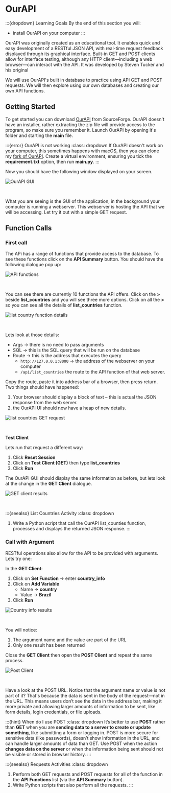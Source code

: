 # OurAPI

:::{dropdown} Learning Goals
By the end of this section you will:
 - install OurAPI on your computer
:::

OurAPI was originally created as an educational tool. It enables quick and easy development of a RESTful JSON API, with real-time request feedback displayed through its graphical interface. Built-in GET and POST clients allow for interface testing, although any HTTP client—including a web browser—can interact with the API. It was developed by Steven Tucker and his original 

We will use OurAPI's built in database to practice using API GET and POST requests. We will then explore using our own databases and creating our own API functions.

## Getting Started

To get started you can download [OurAPI](https://sourceforge.net/projects/ourapi/) from SourceForge. OurAPI doesn't have an installer, rather extracting the zip file will provide access to the program, so make sure you remember it. Launch OurAPI by opening it's folder and starting the **main** file.

:::{error} OurAPI is not working
:class: dropdown
If OurAPI doesn't work on your computer, this sometimes happens with macOS, then you can clone my [fork of OurAPI](https://github.com/DamoM73/myourapi.git). Create a virtual environment, ensuring you tick the **requirement.txt** option, then run **main.py**.
:::

Now you should have the following window displayed on your screen.

![OurAPI GUI](./assets/10/01_ourapi.png)<p>&nbsp;</p>

What you are seeing is the GUI of the application, in the background your computer is running a webserver. This webserver is hosting the API that we will be accessing. Let try it out with a simple GET request.

## Function Calls

### First call

The APi has a range of functions that provide access to the database. To see these functions click on the **API Summary** button. You should have the following dialogue pop up:

![API functions](./assets/10/02_functions.png)<p>&nbsp;</p>

You can see there are currently 10 functions the API offers. Click on the **>** beside **list_countries** and you will see three more options. Click on all the **>** so you can see all the details of **list_countries** function.

![list country function details](./assets/10/03_list_countries.png)<p>&nbsp;</p>

Lets look at those details:
- Args &rarr; there is no need to pass arguments
- SQL &rarr; this is the SQL query that will be run on the database
- Route &rarr; this is the address that executes the query
  - `http://127.0.0.1:8000` &rarr; the address of the webserver on your computer
  - `/api/list_countries` the route to the API function of that web server.

Copy the route, paste it into address bar of a browser, then press return. Two things should have happened:

1. Your browser should display a block of text &ndash; this is actual the JSON response from the web server.
2. the OurAPI UI should now have a heap of new details.

![list countries GET request](./assets/10/04_get_list_countries.png)<p>&nbsp;</p>

**Test Client**

Lets run that request a different way:

1. Click **Reset Session**
2. Click on **Test Client (GET)** then type **list_countries**
3. Click **Run**

The OurAPI GUI should display the same information as before, but lets look at the change in the **GET Client** dialogue.

![GET client results](./assets/10/05_get_client_results.png)<p>&nbsp;</p>

:::{seealso} List Countries Activity
:class: dropdown
1. Write a Python script that call the OurAPI list_counties function, processes and displays the returned JSON response.
:::

### Call with Argument

RESTful operations also allow for the API to be provided with arguments. Lets try one:

In the **GET Client**:

1. Click on **Set Function** &rarr; enter **country_info**
2. Click on **Add Variable**
   - Name &rarr; **country**
   - Value &rarr; **Brazil**
3. Click **Run**

![Country info results](./assets/10/06_country_info_results.png)<p>&nbsp;</p>

You will notice:

1. The argument name and the value are part of the URL
2. Only one result has been returned

Close the **GET Client** then open the **POST Client** and repeat the same process.

![Post Client](./assets/10/07_post_client.png)<p>&nbsp;</p>

Have a look at the POST URL. Notice that the argument name or value is not part of it? That's because the data is sent in the body of the request—not in the URL. This means users don’t see the data in the address bar, making it more private and allowing larger amounts of information to be sent, like form details, login credentials, or file uploads.

:::{hint} When do I use POST
:class: dropdown
It’s better to use **POST** rather than **GET** when you are **sending data to a server to create or update something**, like submitting a form or logging in. POST is more secure for sensitive data (like passwords), doesn’t show information in the URL, and can handle larger amounts of data than GET. Use POST when the action **changes data on the server** or when the information being sent should not be visible or stored in browser history.
:::

:::{seealso} Requests Activities
:class: dropdown
1. Perform both GET requests and POST requests for all of the function in the **API Functions** list (via the **API Summary** button).
2. Write Python scripts that also perform all the requests.
:::

